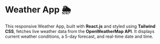 # Weather App 🌦️

This responsive Weather App, built with **React.js** and styled using **Tailwind CSS**, fetches live weather data from the **OpenWeatherMap API**. It displays current weather conditions, a 5-day forecast, and real-time date and time. 